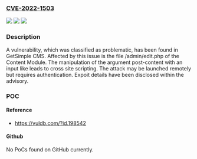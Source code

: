 ### [CVE-2022-1503](https://cve.mitre.org/cgi-bin/cvename.cgi?name=CVE-2022-1503)
![](https://img.shields.io/static/v1?label=Product&message=CMS&color=blue)
![](https://img.shields.io/static/v1?label=Version&message=n%2Fa&color=blue)
![](https://img.shields.io/static/v1?label=Vulnerability&message=CWE-79%20Cross%20Site%20Scripting&color=brighgreen)

### Description

A vulnerability, which was classified as problematic, has been found in GetSimple CMS. Affected by this issue is the file /admin/edit.php of the Content Module. The manipulation of the argument post-content with an input like <script>alert(1)</script> leads to cross site scripting. The attack may be launched remotely but requires authentication. Expoit details have been disclosed within the advisory.

### POC

#### Reference
- https://vuldb.com/?id.198542

#### Github
No PoCs found on GitHub currently.

